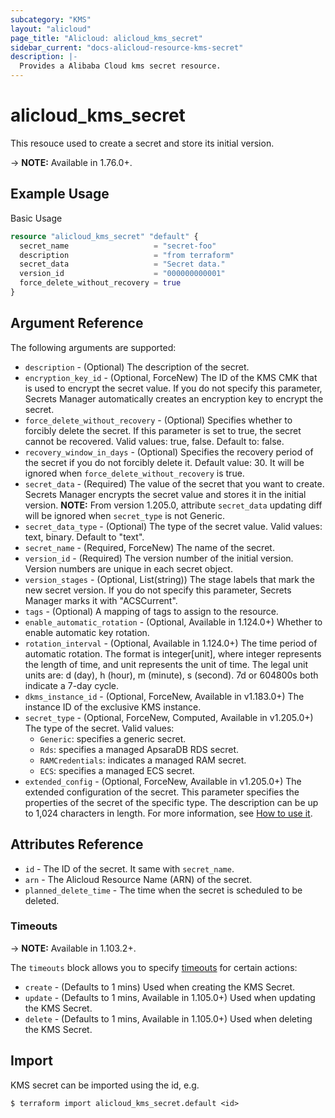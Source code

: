 ```yaml
---
subcategory: "KMS"
layout: "alicloud"
page_title: "Alicloud: alicloud_kms_secret"
sidebar_current: "docs-alicloud-resource-kms-secret"
description: |-
  Provides a Alibaba Cloud kms secret resource.
---
```


# alicloud\_kms\_secret

This resouce used to create a secret and store its initial version.

-> **NOTE:** Available in 1.76.0+.

## Example Usage

Basic Usage

```terraform
resource "alicloud_kms_secret" "default" {
  secret_name                   = "secret-foo"
  description                   = "from terraform"
  secret_data                   = "Secret data."
  version_id                    = "000000000001"
  force_delete_without_recovery = true
}
```

## Argument Reference

The following arguments are supported:

* `description` - (Optional) The description of the secret.
* `encryption_key_id` - (Optional, ForceNew) The ID of the KMS CMK that is used to encrypt the secret value. If you do not specify this parameter, Secrets Manager automatically creates an encryption key to encrypt the secret.
* `force_delete_without_recovery` - (Optional) Specifies whether to forcibly delete the secret. If this parameter is set to true, the secret cannot be recovered. Valid values: true, false. Default to: false.
* `recovery_window_in_days` - (Optional) Specifies the recovery period of the secret if you do not forcibly delete it. Default value: 30. It will be ignored when `force_delete_without_recovery` is true.
* `secret_data` - (Required) The value of the secret that you want to create. Secrets Manager encrypts the secret value and stores it in the initial version. **NOTE:** From version 1.205.0, attribute `secret_data` updating diff will be ignored when `secret_type` is not Generic.
* `secret_data_type` - (Optional) The type of the secret value. Valid values: text, binary. Default to "text".
* `secret_name` - (Required, ForceNew) The name of the secret.
* `version_id` - (Required) The version number of the initial version. Version numbers are unique in each secret object.
* `version_stages` - (Optional, List(string)) The stage labels that mark the new secret version. If you do not specify this parameter, Secrets Manager marks it with "ACSCurrent".
* `tags` - (Optional) A mapping of tags to assign to the resource.
* `enable_automatic_rotation` - (Optional, Available in 1.124.0+) Whether to enable automatic key rotation.
* `rotation_interval` - (Optional, Available in 1.124.0+) The time period of automatic rotation. The format is integer[unit], where integer represents the length of time, and unit represents the unit of time. The legal unit units are: d (day), h (hour), m (minute), s (second). 7d or 604800s both indicate a 7-day cycle.
* `dkms_instance_id` - (Optional, ForceNew, Available in v1.183.0+) The instance ID of the exclusive KMS instance.
* `secret_type` - (Optional, ForceNew, Computed, Available in v1.205.0+) The type of the secret. Valid values:
  - `Generic`: specifies a generic secret.
  - `Rds`: specifies a managed ApsaraDB RDS secret.
  - `RAMCredentials`: indicates a managed RAM secret.
  - `ECS`: specifies a managed ECS secret.
* `extended_config` - (Optional, ForceNew, Available in v1.205.0+) The extended configuration of the secret. This parameter specifies the properties of the secret of the specific type. The description can be up to 1,024 characters in length. For more information, see [How to use it](https://www.alibabacloud.com/help/en/key-management-service/latest/kms-createsecret).

## Attributes Reference

* `id` - The ID of the secret. It same with `secret_name`.
* `arn` - The Alicloud Resource Name (ARN) of the secret.
* `planned_delete_time` - The time when the secret is scheduled to be deleted.

### Timeouts

-> **NOTE:** Available in 1.103.2+.

The `timeouts` block allows you to specify [timeouts](https://www.terraform.io/docs/configuration-0-11/resources.html#timeouts) for certain actions:

* `create` - (Defaults to 1 mins) Used when creating the KMS Secret. 
* `update` - (Defaults to 1 mins, Available in 1.105.0+) Used when updating the KMS Secret. 
* `delete` - (Defaults to 1 mins, Available in 1.105.0+) Used when deleting the KMS Secret. 

## Import

KMS secret can be imported using the id, e.g.

```shell
$ terraform import alicloud_kms_secret.default <id>
```
